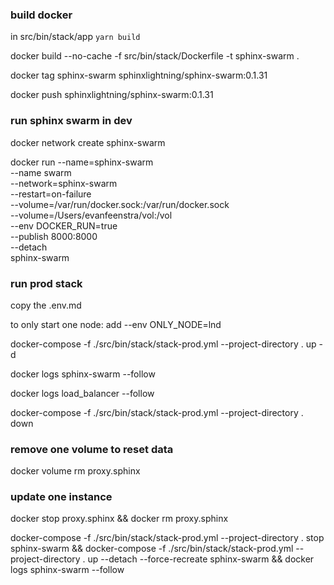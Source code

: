### build docker

in src/bin/stack/app `yarn build`

docker build --no-cache -f src/bin/stack/Dockerfile -t sphinx-swarm .

docker tag sphinx-swarm sphinxlightning/sphinx-swarm:0.1.31

docker push sphinxlightning/sphinx-swarm:0.1.31

### run sphinx swarm in dev

docker network create sphinx-swarm

docker run --name=sphinx-swarm \
 --name swarm \
 --network=sphinx-swarm \
 --restart=on-failure \
 --volume=/var/run/docker.sock:/var/run/docker.sock \
 --volume=/Users/evanfeenstra/vol:/vol \
 --env DOCKER_RUN=true \
 --publish 8000:8000 \
 --detach \
 sphinx-swarm

### run prod stack

copy the .env.md

to only start one node:
add --env ONLY_NODE=lnd

docker-compose -f ./src/bin/stack/stack-prod.yml --project-directory . up -d

docker logs sphinx-swarm --follow

docker logs load_balancer --follow

docker-compose -f ./src/bin/stack/stack-prod.yml --project-directory . down

### remove one volume to reset data

docker volume rm proxy.sphinx

### update one instance

docker stop proxy.sphinx && docker rm proxy.sphinx

docker-compose -f ./src/bin/stack/stack-prod.yml --project-directory . stop sphinx-swarm && docker-compose -f ./src/bin/stack/stack-prod.yml --project-directory . up --detach --force-recreate sphinx-swarm && docker logs sphinx-swarm --follow
